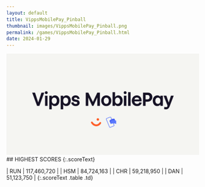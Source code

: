 ```yaml
---
layout: default
title: VippsMobilePay_Pinball
thumbnail: images/VippsMobilePay_Pinball.png
permalink: /games/VippsMobilePay_Pinball.html
date: 2024-01-29
---
```


<img src="../images/VippsMobilePay_Pinball.png" class="gameThumbnail img-fluid mx-auto align-middle">
## HIGHEST SCORES
{:.scoreText}

| RUN | 117,460,720 | 
| HSM | 84,724,163 | 
| CHR | 59,218,950 | 
| DAN | 51,123,750 | 
{:.scoreText .table .td}
